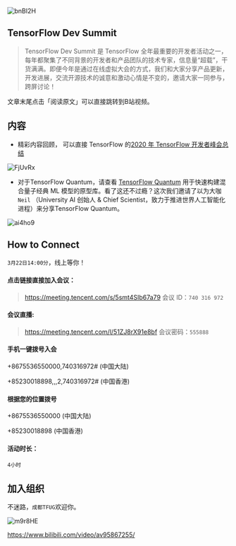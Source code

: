 ![bnBI2H](https://gitee.com/chasays/mdPic/raw/master/uPic/bnBI2H.png)

## TensorFlow Dev Summit
>TensorFlow Dev Summit 是 TensorFlow 全年最重要的开发者活动之一，每年都聚集了不同背景的开发者和产品团队的技术专家，信息量“超载”，干货满满。即便今年是通过在线虚拟大会的方式，我们和大家分享产品更新，开发进展，交流开源技术的诚意和激动心情是不变的，邀请大家一同参与，跨屏讨论！ 

文章末尾点击「阅读原文」可以直接跳转到B站视频。

## 内容

- 精彩内容回顾， 可以直接 TensorFlow 的[2020 年 TensorFlow 开发者峰会总结
](https://mp.weixin.qq.com/s/YcvIp1cpGsAfsZm2rerxmg)


![FjUvRx](https://gitee.com/chasays/mdPic/raw/master/uPic/FjUvRx.jpg)

- 对于TensorFlow Quantum，请查看 [TensorFlow Quantum](https://mp.weixin.qq.com/s/F8M1YllH-LJfPj3IFmDwZg) 用于快速构建混合量子经典 ML 模型的原型库。看了这还不过瘾？这次我们邀请了以为大咖 `Neil` （University AI 创始人 & Chief Scientist，致力于推进世界人工智能化进程）来分享TensorFlow Quantum。

![ai4ho9](https://gitee.com/chasays/mdPic/raw/master/uPic/ai4ho9.png)

## How to Connect

`3月22日14:00分`，线上等你！


#### 点击链接直接加入会议：
>https://meeting.tencent.com/s/5smt4SIb67a79
会议 ID：`740 316 972`

#### 会议直播:
>https://meeting.tencent.com/l/51ZJ8rX91e8bf
会议密码：`555888`


#### 手机一键拨号入会

+8675536550000,740316972# (中国大陆)

+85230018898,,,2,740316972# (中国香港)

#### 根据您的位置拨号

+8675536550000 (中国大陆)

+85230018898 (中国香港)

#### 活动时长：
`4小时`

## 加入组织
不迷路，`成都TFUG`欢迎你。

![m9r8HE](https://gitee.com/chasays/mdPic/raw/master/uPic/m9r8HE.png)

https://www.bilibili.com/video/av95867255/